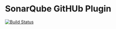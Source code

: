 # SonarQube GitHUb Plugin

[![Build Status](https://travis-ci.org/SonarCommunity/sonar-github.svg?branch=master)](https://travis-ci.org/SonarCommunity/sonar-github)

